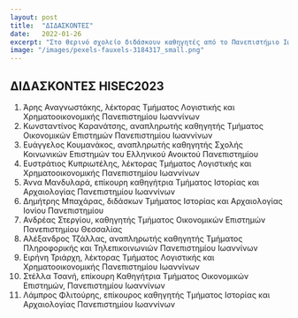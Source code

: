 ```yaml
---
layout: post
title:  "ΔΙΔΑΣΚΟΝΤΕΣ"
date:   2022-01-26
excerpt: "Στο θερινό σχολείο διδάσκουν καθηγητές από το Πανεπιστήμιο Ιωαννίνων, το Ελληνικό Ανοικτό Πανεπιστήμιο και άλλα Ελληνικά Πανεπιστήμια"
image: "/images/pexels-fauxels-3184317_small.png"
---
```


## ΔΙΔΑΣΚΟΝΤΕΣ HISEC2023

1. Άρης Αναγνωστάκης, λέκτορας Τμήματος Λογιστικής και Χρηματοοικονομικής Πανεπιστημίου Ιωαννίνων 
2. Κωνσταντίνος Καρανάτσης, αναπληρωτής καθηγητής Τμήματος Οικονομικών Επιστημών Πανεπιστημίου Ιωαννίνων
3. Ευάγγελος Κουμανάκος, αναπληρωτής καθηγητής Σχολής Κοινωνικών Επιστημών του Ελληνικού Ανοικτού Πανεπιστημίου
4. Ευστράτιος Κυπριωτέλης, λέκτορας Τμήματος Λογιστικής και Χρηματοοικονομικής Πανεπιστημίου Ιωαννίνων 
5. Άννα Μανδυλαρά, επίκουρη καθηγήτρια Τμήματος Ιστορίας και Αρχαιολογίας Πανεπιστημίου Ιωαννίνων
6. Δημήτρης Μπαχάρας, διδάσκων Τμήματος Ιστορίας και Αρχαιολογίας Ιονίου Πανεπιστημίου
7. Ανδρέας Στεργίου, καθηγητής Τμήματος Οικονομικών Επιστημών Πανεπιστημίου Θεσσαλίας 
8. Αλέξανδρος Τζάλλας, αναπληρωτής καθηγητής Τμήματος Πληροφορικής και Τηλεπικοινωνιών Πανεπιστημίου Ιωαννίνων
9. Ειρήνη Τριάρχη, λέκτορας Τμήματος Λογιστικής και Χρηματοοικονομικής Πανεπιστημίου Ιωαννίνων
10. Στέλλα Τσανή, επίκουρη Καθηγήτρια Τμήματος Οικονομικών Επιστημών, Πανεπιστημίου Ιωαννίνων
11.	Λάμπρος Φλιτούρης, επίκουρος καθηγητής Τμήματος Ιστορίας και Αρχαιολογίας Πανεπιστημίου Ιωαννίνων




<!-- ## Features
### Auto-Generating Sitemap
The sitemap is auto generated! Just simply change the front matter of each site. It looks like so...
```
sitemap:
    priority: 0.7
    lastmod: 2017-11-02
    changefreq: weekly
```
### Formspring integration
The contact form below each page on the footer actually collects information! Just change your email address in the ```_config.yml``` file! -->
